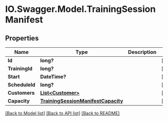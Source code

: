 # IO.Swagger.Model.TrainingSessionManifest
## Properties

Name | Type | Description | Notes
------------ | ------------- | ------------- | -------------
**Id** | **long?** |  | [optional] 
**TrainingId** | **long?** |  | [optional] 
**Start** | **DateTime?** |  | [optional] 
**ScheduleId** | **long?** |  | [optional] 
**Customers** | [**List&lt;Customer&gt;**](Customer.md) |  | [optional] 
**Capacity** | [**TrainingSessionManifestCapacity**](TrainingSessionManifestCapacity.md) |  | [optional] 

[[Back to Model list]](../README.md#documentation-for-models) [[Back to API list]](../README.md#documentation-for-api-endpoints) [[Back to README]](../README.md)

